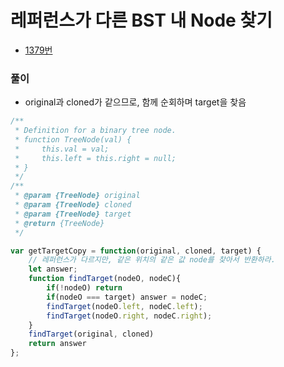 # 레퍼런스가 다른 BST 내 Node 찾기
 - [1379번](https://leetcode.com/problems/find-a-corresponding-node-of-a-binary-tree-in-a-clone-of-that-tree/)


### 풀이
  - original과 cloned가 같으므로, 함께 순회하며 target을 찾음


  ```javascript
  /**
   * Definition for a binary tree node.
   * function TreeNode(val) {
   *     this.val = val;
   *     this.left = this.right = null;
   * }
   */
  /**
   * @param {TreeNode} original
   * @param {TreeNode} cloned
   * @param {TreeNode} target
   * @return {TreeNode}
   */

  var getTargetCopy = function(original, cloned, target) {
      // 레퍼런스가 다르지만, 같은 위치의 같은 값 node를 찾아서 반환하라.
      let answer;
      function findTarget(nodeO, nodeC){
          if(!nodeO) return
          if(nodeO === target) answer = nodeC;
          findTarget(nodeO.left, nodeC.left);
          findTarget(nodeO.right, nodeC.right);
      }    
      findTarget(original, cloned)
      return answer 
  };
  ```